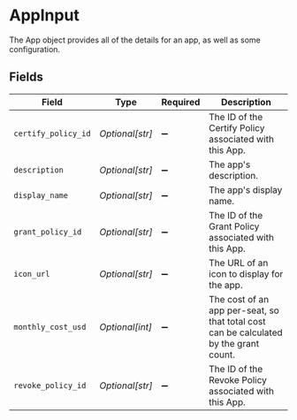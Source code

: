 # AppInput

The App object provides all of the details for an app, as well as some configuration.


## Fields

| Field                                                                                 | Type                                                                                  | Required                                                                              | Description                                                                           |
| ------------------------------------------------------------------------------------- | ------------------------------------------------------------------------------------- | ------------------------------------------------------------------------------------- | ------------------------------------------------------------------------------------- |
| `certify_policy_id`                                                                   | *Optional[str]*                                                                       | :heavy_minus_sign:                                                                    | The ID of the Certify Policy associated with this App.                                |
| `description`                                                                         | *Optional[str]*                                                                       | :heavy_minus_sign:                                                                    | The app's description.                                                                |
| `display_name`                                                                        | *Optional[str]*                                                                       | :heavy_minus_sign:                                                                    | The app's display name.                                                               |
| `grant_policy_id`                                                                     | *Optional[str]*                                                                       | :heavy_minus_sign:                                                                    | The ID of the Grant Policy associated with this App.                                  |
| `icon_url`                                                                            | *Optional[str]*                                                                       | :heavy_minus_sign:                                                                    | The URL of an icon to display for the app.                                            |
| `monthly_cost_usd`                                                                    | *Optional[int]*                                                                       | :heavy_minus_sign:                                                                    | The cost of an app per-seat, so that total cost can be calculated by the grant count. |
| `revoke_policy_id`                                                                    | *Optional[str]*                                                                       | :heavy_minus_sign:                                                                    | The ID of the Revoke Policy associated with this App.                                 |